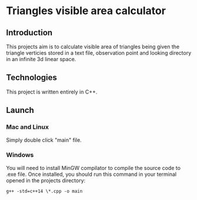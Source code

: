 # Triangles visible area calculator

## Introduction

This projects aim is to calculate visible area of triangles being given the triangle verticies stored in a text file, observation point and looking directory in an infinite 3d linear space.

## Technologies

This project is written entirely in C++.

## Launch

### Mac and Linux

Simply double click "main" file.

### Windows

You will need to install MinGW compilator to compile the source code to .exe file.
Once installed, you should run this command in your terminal opened in the projects directory:

```
g++ -std=c++14 \*.cpp -o main
```
